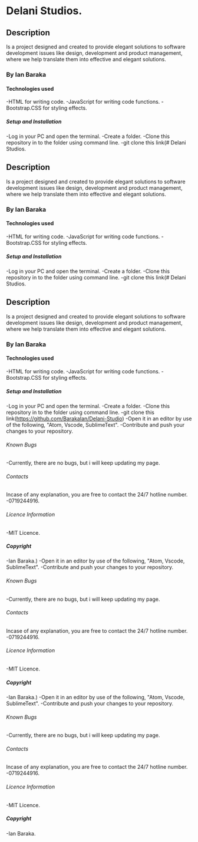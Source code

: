 # Delani Studios.

## Description
Is a project designed and created to provide elegant solutions to software development issues like design, development and product management, where we help translate them  into
effective and elegant solutions.

### By Ian Baraka

#### Technologies used
-HTML for writing code.
-JavaScript for writing code functions.
-Bootstrap.CSS for styling effects.

##### Setup and Installation
-Log in your PC and open the terminal.
-Create a folder.
-Clone this repository in to the folder using command line.
-git clone this link(# Delani Studios.

## Description
Is a project designed and created to provide elegant solutions to software development issues like design, development and product management, where we help translate them  into
effective and elegant solutions.

### By Ian Baraka

#### Technologies used
-HTML for writing code.
-JavaScript for writing code functions.
-Bootstrap.CSS for styling effects.

##### Setup and Installation
-Log in your PC and open the terminal.
-Create a folder.
-Clone this repository in to the folder using command line.
-git clone this link(# Delani Studios.

## Description
Is a project designed and created to provide elegant solutions to software development issues like design, development and product management, where we help translate them  into
effective and elegant solutions.

### By Ian Baraka

#### Technologies used
-HTML for writing code.
-JavaScript for writing code functions.
-Bootstrap.CSS for styling effects.

##### Setup and Installation
-Log in your PC and open the terminal.
-Create a folder.
-Clone this repository in to the folder using command line.
-git clone this link(https://github.com/BarakaIan/Delani-Studio)
-Open it in an editor by use of the following,   "Atom, Vscode, SublimeText".
-Contribute and push your changes to your repository.

###### Known Bugs
-Currently, there are no bugs, but i will keep updating my page.

######  Contacts
Incase of any explanation, you are free to contact the 24/7 hotline number.
-0719244916.

###### Licence Information
-MIT Licence.

##### Copyright
-Ian Baraka.)
-Open it in an editor by use of the following,   "Atom, Vscode, SublimeText".
-Contribute and push your changes to your repository.

###### Known Bugs
-Currently, there are no bugs, but i will keep updating my page.

######  Contacts
Incase of any explanation, you are free to contact the 24/7 hotline number.
-0719244916.

###### Licence Information
-MIT Licence.

##### Copyright
-Ian Baraka.)
-Open it in an editor by use of the following,   "Atom, Vscode, SublimeText".
-Contribute and push your changes to your repository.

###### Known Bugs
-Currently, there are no bugs, but i will keep updating my page.

######  Contacts
Incase of any explanation, you are free to contact the 24/7 hotline number.
-0719244916.

###### Licence Information
-MIT Licence.

##### Copyright
-Ian Baraka.